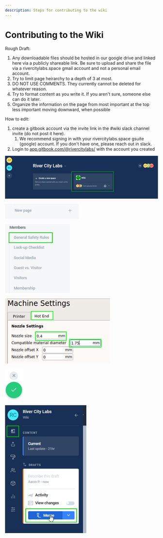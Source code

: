 ```yaml
---
description: Steps for contributing to the wiki
---
```


# Contributing to the Wiki

Rough Draft:

1. Any downloadable files should be hosted in our google drive and linked here via a publicly shareable link. Be sure to upload and share the file via a rivercitylabs.space gmail account and not a personal email account.
2. Try to limit page heirarchy to a depth of 3 at most.&#x20;
3. DO NOT USE COMMENTS. They currently cannot be deleted for whatever reason.
4. Try to format content as you write it. If you aren't sure, someone else can do it later.
5. Organize the information on the page from most important at the top less important moving downward, when possible



How to edit:

1. create a gitbook account via the invite link in the #wiki slack channel invite (do not post it here).
   1. We recommend signing in with your rivercitylabs.space gsuite (google) account. If you don't have one, please reach out in slack.
2. Login to [app.gitbook.com/@rivercitylabs/](https://app.gitbook.com/@rivercitylabs/) with the account you created

![Select the Wiki Space](<../.gitbook/assets/image (6).png>)



![either click new page to create a new page,](<../.gitbook/assets/image (7).png>)

![or click the page you want to edit](<../.gitbook/assets/image (8).png>)



![Click the edit button](<../.gitbook/assets/image (4).png>)

![Click the checkmark to save your changes and add them to the commit. X will cancel your changes.](<../.gitbook/assets/image (9).png>)

![Click the 'A' content button then the "Merge" button to finalize your changes. You can save multiple changes before clicking the Merge button to batch them together.](<../.gitbook/assets/image (3) (1).png>)
